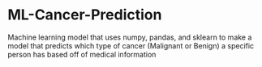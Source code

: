 # ML-Cancer-Prediction

Machine learning model that uses numpy, pandas, and sklearn to make a model that predicts which type of cancer (Malignant or Benign) a specific person has based off of medical information
